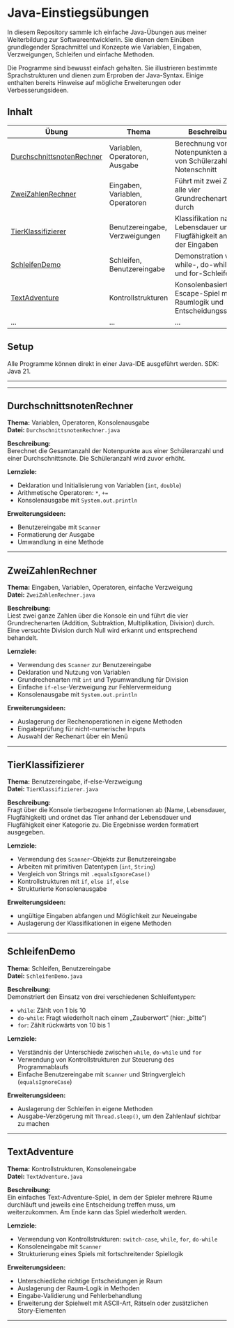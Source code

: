 # Java-Einstiegsübungen

In diesem Repository sammle ich einfache Java-Übungen aus meiner Weiterbildung zur Softwareentwicklerin. Sie  dienen dem Einüben grundlegender Sprachmittel und Konzepte wie Variablen, Eingaben, Verzweigungen, Schleifen und einfache Methoden.

Die Programme sind bewusst einfach gehalten. Sie illustrieren bestimmte Sprachstrukturen und dienen zum Erproben der Java-Syntax. Einige enthalten bereits Hinweise auf mögliche Erweiterungen oder Verbesserungsideen.

## Inhalt

| Übung                                                   | Thema                           | Beschreibung                                                           |
|---------------------------------------------------------|---------------------------------|------------------------------------------------------------------------|
| [DurchschnittsnotenRechner](#durchschnittsnotenrechner) | Variablen, Operatoren, Ausgabe  | Berechnung von Notenpunkten anhand von Schülerzahl und Notenschnitt    |
| [ZweiZahlenRechner](#zweizahlenrechner)                 | Eingaben, Variablen, Operatoren | Führt mit zwei Zahlen alle vier Grundrechenarten durch                 |
| [TierKlassifizierer](#tierklassifizierer)               | Benutzereingabe, Verzweigungen  | Klassifikation nach Lebensdauer und Flugfähigkeit anhand der Eingaben  |
| [SchleifenDemo](#schleifendemo)                         | Schleifen, Benutzereingabe      | Demonstration von while-, do-while- und for-Schleifen                  |
| [TextAdventure](#textadventure)                         | Kontrollstrukturen              | Konsolenbasiertes Escape-Spiel mit Raumlogik und Entscheidungsstruktur |
| ...                                                     | ...                             | ...                                                                    |

## Setup
Alle Programme können direkt in einer Java-IDE ausgeführt werden. SDK: Java 21.

---

---

## DurchschnittsnotenRechner

**Thema:** Variablen, Operatoren, Konsolenausgabe  
**Datei:** `DurchschnittsnotenRechner.java`

**Beschreibung:**  
Berechnet die Gesamtanzahl der Notenpunkte aus einer Schüleranzahl und einer Durchschnittsnote. Die Schüleranzahl wird zuvor erhöht.

**Lernziele:**
- Deklaration und Initialisierung von Variablen (`int`, `double`)
- Arithmetische Operatoren: `*`, `+=`
- Konsolenausgabe mit `System.out.println`

**Erweiterungsideen:**
- Benutzereingabe mit `Scanner`
- Formatierung der Ausgabe
- Umwandlung in eine Methode

---
## ZweiZahlenRechner

**Thema:** Eingaben, Variablen, Operatoren, einfache Verzweigung  
**Datei:** `ZweiZahlenRechner.java`

**Beschreibung:**  
Liest zwei ganze Zahlen über die Konsole ein und führt die vier Grundrechenarten (Addition, Subtraktion, Multiplikation, Division) durch. Eine versuchte Division durch Null wird erkannt und entsprechend behandelt.

**Lernziele:**
- Verwendung des `Scanner` zur Benutzereingabe
- Deklaration und Nutzung von Variablen
- Grundrechenarten mit `int` und Typumwandlung für Division
- Einfache `if-else`-Verzweigung zur Fehlervermeidung
- Konsolenausgabe mit `System.out.println`

**Erweiterungsideen:**
- Auslagerung der Rechenoperationen in eigene Methoden
- Eingabeprüfung für nicht-numerische Inputs
- Auswahl der Rechenart über ein Menü

---
## TierKlassifizierer

**Thema:** Benutzereingabe, if-else-Verzweigung  
**Datei:** `TierKlassifizierer.java`

**Beschreibung:**  
Fragt über die Konsole tierbezogene Informationen ab (Name, Lebensdauer, Flugfähigkeit) und ordnet das Tier anhand der Lebensdauer und Flugfähigkeit einer Kategorie zu. Die Ergebnisse werden formatiert ausgegeben.

**Lernziele:**
- Verwendung des `Scanner`-Objekts zur Benutzereingabe
- Arbeiten mit primitiven Datentypen (`int`, `String`)
- Vergleich von Strings mit `.equalsIgnoreCase()`
- Kontrollstrukturen mit `if`, `else if`, `else`
- Strukturierte Konsolenausgabe

**Erweiterungsideen:**
- ungültige Eingaben abfangen und Möglichkeit zur Neueingabe
- Auslagerung der Klassifikationen in eigene Methoden

---
## SchleifenDemo

**Thema:** Schleifen, Benutzereingabe  
**Datei:** `SchleifenDemo.java`

**Beschreibung:**  
Demonstriert den Einsatz von drei verschiedenen Schleifentypen:
- `while`: Zählt von 1 bis 10
- `do-while`: Fragt wiederholt nach einem „Zauberwort“ (hier: „bitte“)
- `for`: Zählt rückwärts von 10 bis 1

**Lernziele:**
- Verständnis der Unterschiede zwischen `while`, `do-while` und `for`
- Verwendung von Kontrollstrukturen zur Steuerung des Programmablaufs
- Einfache Benutzereingabe mit `Scanner` und Stringvergleich (`equalsIgnoreCase`)

**Erweiterungsideen:**
- Auslagerung der Schleifen in eigene Methoden
- Ausgabe-Verzögerung mit `Thread.sleep()`, um den Zahlenlauf sichtbar zu machen

---
## TextAdventure

**Thema:** Kontrollstrukturen, Konsoleneingabe  
**Datei:** `TextAdventure.java`

**Beschreibung:**  
Ein einfaches Text-Adventure-Spiel, in dem der Spieler mehrere Räume durchläuft und jeweils eine Entscheidung treffen muss, um weiterzukommen. Am Ende kann das Spiel wiederholt werden.

**Lernziele:**
- Verwendung von Kontrollstrukturen: `switch-case`, `while`, `for`, `do-while`
- Konsoleneingabe mit `Scanner`
- Strukturierung eines Spiels mit fortschreitender Spiellogik

**Erweiterungsideen:**
- Unterschiedliche richtige Entscheidungen je Raum
- Auslagerung der Raum-Logik in Methoden
- Eingabe-Validierung und Fehlerbehandlung
- Erweiterung der Spielwelt mit ASCII-Art, Rätseln oder zusätzlichen Story-Elementen
---
